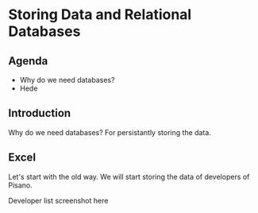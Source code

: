# Storing Data and Relational Databases

## Agenda
- Why do we need databases?
- Hede

## Introduction
Why do we need databases?
For persistantly storing the data.

## Excel
Let's start with the old way. We will start storing the data of developers of Pisano.

Developer list screenshot here


